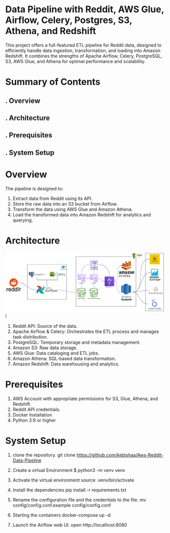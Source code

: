 # Data Pipeline with Reddit, AWS Glue, Airflow, Celery, Postgres, S3,  Athena, and Redshift
This project offers a full-featured ETL pipeline for Reddit data, designed to efficiently handle data ingestion, transformation, and loading into Amazon Redshift. It combines the strengths of Apache Airflow, Celery, PostgreSQL, S3, AWS Glue, and Athena for optimal performance and scalability.

# Summary of Contents
## . Overview
## . Architecture
## . Prerequisites
## . System Setup

# Overview
The pipeline is designed to:

1. Extract data from Reddit using its API.
2. Store the raw data into an S3 bucket from Airflow.
3. Transform the data using AWS Glue and Amazon Athena.
4. Load the transformed data into Amazon Redshift for analytics and querying.

# Architecture

![Architecture](https://github.com/kebishaa/Aws-Reddit-Data-Pipeline/blob/main/assets/RedditDataEngineering.png?raw=true)!
1. Reddit API: Source of the data.
2. Apache Airflow & Celery: Orchestrates the ETL process and manages task distribution.
3. PostgreSQL: Temporary storage and metadata management.
4. Amazon S3: Raw data storage.
5. AWS Glue: Data cataloging and ETL jobs.
6. Amazon Athena: SQL-based data transformation.
7. Amazon Redshift: Data warehousing and analytics.

# Prerequisites
1. AWS Account with appropriate permissions for S3, Glue, Athena, and Redshift.
2. Reddit API credentials.
3. Docker Installation
4. Python 3.9 or higher

# System Setup
1. clone the repository.
    git clone https://github.com/kebishaa/Aws-Reddit-Data-Pipeline
2. Create a virtual Environment
  $ python3 -m venv venv

3. Activate the virtual environment
    source .venv/bin/activate
4. Install the dependencies
   pip install -r requirements.txt
5. Rename the configuration file and the credentials to the file.
    mv config/config.conf.example config/config.conf
6. Starting the containers
    docker-compose up -d
7. Launch the Airflow web UI.
    open http://localhost:8080


